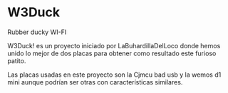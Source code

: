 # W3Duck
Rubber ducky WI-FI


W3Duck! es un proyecto iniciado por LaBuhardillaDelLoco donde hemos unido lo mejor de dos placas para obtener como resultado este furioso patito.

Las placas usadas en este proyecto son la Cjmcu bad usb y la wemos d1 mini aunque podrían ser otras con características similares.


